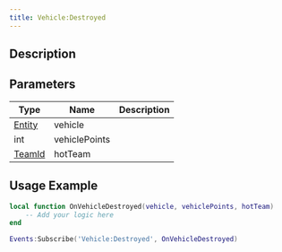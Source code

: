 ```yaml
---
title: Vehicle:Destroyed
---
```

## Description

## Parameters

| Type                                  | Name          | Description |
| ------------------------------------- | ------------- | ----------- |
| [Entity](/vext/ref/shared/class/entity) | vehicle       |             |
| int                                   | vehiclePoints |             |
| [TeamId](/vext/ref/fb/teamid)  | hotTeam       |             |

## Usage Example

``` lua
local function OnVehicleDestroyed(vehicle, vehiclePoints, hotTeam)
    -- Add your logic here
end

Events:Subscribe('Vehicle:Destroyed', OnVehicleDestroyed)
```
